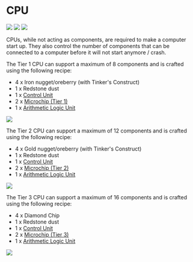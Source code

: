 # CPU

![](https://ocdoc.cil.li/_media/items:cpu1.png)
![](https://ocdoc.cil.li/_media/items:cpu2.png)
![](https://ocdoc.cil.li/_media/items:cpu3.png)

CPUs, while not acting as components, are required to make a computer
start up. They also control the number of components that can be
connected to a computer before it will not start anymore / crash.

The Tier 1 CPU can support a maximum of 8 components and is crafted
using the following recipe:

- 4 x Iron nugget/oreberry (with Tinker's Construct)
- 1 x Redstone dust
- 1 x [Control Unit](/item/materials)
- 2 x [Microchip (Tier 1)](/item/materials)
- 1 x [Arithmetic Logic Unit](/item/materials)

![](https://ocdoc.cil.li/_media/recipes:items:t1cpu.png)

The Tier 2 CPU can support a maximum of 12 components and is crafted
using the following recipe:

- 4 x Gold nugget/oreberry (with Tinker's Construct)
- 1 x Redstone dust
- 1 x [Control Unit](/item/materials)
- 2 x [Microchip (Tier 2)](/item/materials)
- 1 x [Arithmetic Logic Unit](/item/materials)

![](https://ocdoc.cil.li/_media/recipes:items:t2cpu.png)

The Tier 3 CPU can support a maximum of 16 components and is crafted
using the following recipe:

- 4 x Diamond Chip
- 1 x Redstone dust
- 1 x [Control Unit](/item/materials)
- 2 x [Microchip (Tier 3)](/item/materials)
- 1 x [Arithmetic Logic Unit](/item/materials)

![](https://ocdoc.cil.li/_media/recipes:items:t3cpu.png)